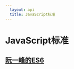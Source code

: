 ```yaml
---
  layout: api
  title: JavaScript标准
---
```


# JavaScript标准

## [阮一峰的ES6](http://es6.ruanyifeng.com/)

